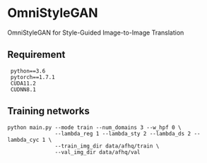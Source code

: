 # OmniStyleGAN
OmniStyleGAN for Style-Guided Image-to-Image Translation

## Requirement

```
 python==3.6
 pytorch==1.7.1
 CUDA11.2
 CUDNN8.1
```

## Training networks

```
python main.py --mode train --num_domains 3 --w_hpf 0 \
               --lambda_reg 1 --lambda_sty 2 --lambda_ds 2 --lambda_cyc 1 \
               --train_img_dir data/afhq/train \
               --val_img_dir data/afhq/val
```
